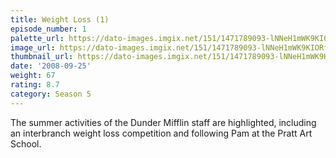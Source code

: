 ```yaml
---
title: Weight Loss (1)
episode_number: 1
palette_url: https://dato-images.imgix.net/151/1471789093-lNNeH1mWK9KIORf3CAOfxJPCey5.jpg?ixlib=rb-1.1.0&ch=DPR%2CWidth&auto=enhance&palette=json
image_url: https://dato-images.imgix.net/151/1471789093-lNNeH1mWK9KIORf3CAOfxJPCey5.jpg?ixlib=rb-1.1.0&ch=DPR%2CWidth&auto=compress%2Cformat&w=500
thumbnail_url: https://dato-images.imgix.net/151/1471789093-lNNeH1mWK9KIORf3CAOfxJPCey5.jpg?ixlib=rb-1.1.0&ch=DPR%2CWidth&auto=enhance&w=500&h=280&fit=crop&fm=jpg
date: '2008-09-25'
weight: 67
rating: 8.7
category: Season 5
---
```


The summer activities of the Dunder Mifflin staff are highlighted, including an interbranch weight loss competition and following Pam at the Pratt Art School.